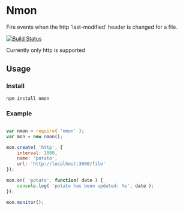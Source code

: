 # Nmon
Fire events when the http 'last-modified' header is changed for a file.

 [![Build Status](https://secure.travis-ci.org/qbit/nmon.png)](http://travis-ci.org/qbit/nmon)

 Currently only http is supported

## Usage

### Install

	npm install nmon

### Example

```javascript

var nmon = require( 'nmon' );
var mon = new nmon();

mon.create( 'http', {
	interval: 1000,
	name: 'potato',
	url: 'http://localhost:3000/file'
});

mon.on( 'potato', function( date ) {
	console.log( 'potato has been updated: %s', date );
});

mon.monitor();
```
